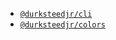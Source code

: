 - [`@durksteedjr/cli`](/@durksteedjr/cli/README.md)
- [`@durksteedjr/colors`](/@durksteedjr/colors/README.md)
